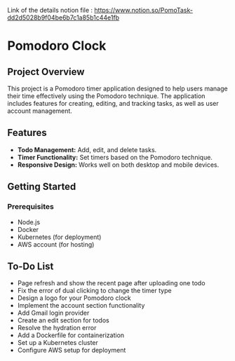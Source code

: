 Link of the details notion file : https://www.notion.so/PomoTask-dd2d5028b9f04be6b7c1a85b1c44e1fb

# Pomodoro Clock

## Project Overview

This project is a Pomodoro timer application designed to help users manage their time effectively using the Pomodoro technique. The application includes features for creating, editing, and tracking tasks, as well as user account management.

## Features

- **Todo Management:** Add, edit, and delete tasks.
- **Timer Functionality:** Set timers based on the Pomodoro technique.
- **Responsive Design:** Works well on both desktop and mobile devices.

## Getting Started

### Prerequisites

- Node.js
- Docker
- Kubernetes (for deployment)
- AWS account (for hosting)

## To-Do List

- Page refresh and show the recent page after uploading one todo
- Fix the error of dual clicking to change the timer type
- Design a logo for your Pomodoro clock
- Implement the account section functionality
- Add Gmail login provider
- Create an edit section for todos
- Resolve the hydration error
- Add a Dockerfile for containerization
- Set up a Kubernetes cluster
- Configure AWS setup for deployment
